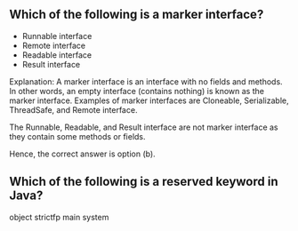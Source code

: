 ## Which of the following is a marker interface?
* Runnable interface
* Remote interface
* Readable interface
* Result interface

Explanation: A marker interface is an interface with no fields and methods. In other words, an empty interface (contains nothing) is known as the marker interface. Examples of marker interfaces are Cloneable, Serializable, ThreadSafe, and Remote interface.

The Runnable, Readable, and Result interface are not marker interface as they contain some methods or fields.

Hence, the correct answer is option (b).

## Which of the following is a reserved keyword in Java?

object
strictfp
main
system

